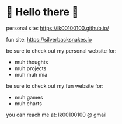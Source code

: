 # 🤔 Hello there 🤔
personal site: https://lk00100100.github.io/

fun site: https://silverbacksnakes.io

be sure to check out my personal website for:
- muh thoughts
- muh projects
- muh muh mia

be sure to check out my fun website for:
- muh games
- muh charts

you can reach me at: lk00100100 @ gmail
